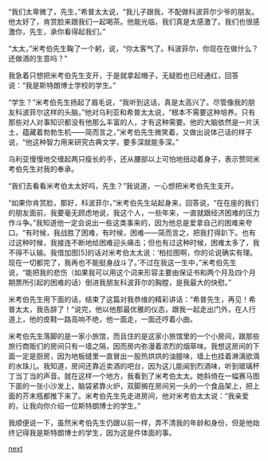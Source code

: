 
“我们太卑微了，先生，”希普太太说，“我儿子跟我，不配做科波菲尔少爷的朋友。他太好了，肯赏脸来跟我们一起喝茶。他能光临，我们真是太感激了。我们也很感激你，先生，承你看得起我们。”

“太太，”米考伯先生鞠了一个躬，说，“你太客气了。科波菲尔，你现在在做什么？还做酒的生意吗？”

我急着只想把米考伯先生支开，于是就拿起帽子，无疑脸也已经通红，回答说：“我是斯特朗博士学校的学生。”

“学生？”米考伯先生扬起了眉毛说，“我听到这话，真是太高兴了。尽管像我的朋友科波菲尔这样的头脑，”他对乌利亚和希普太太说，“根本不需要这种培养。只有那些对人对事知识都没有他那么丰富的人，才有这种需要。他的大脑依然是一片沃土，蕴藏着勃勃生机——简而言之，”米考伯先生微笑着，又做出说体己话的样子说，“他这种智力用来研究古典文学，要多深就能多深。”

乌利亚慢慢地交缠起两只瘦长的手，还从腰部以上可怕地扭动着身子，表示赞同米考伯先生对我的奉承。

“我们去看看米考伯太太好吗，先生？”我说道，一心想把米考伯先生支开。

“如果你肯赏脸，那好，科波菲尔，”米考伯先生站起身来，回答说，“在在座的我们的朋友面前，我要毫无顾虑地说，我这个人，一些年来，一直就跟经济困难的压力作斗争。”我知道他一定会说出一些这类事来的，因为他总是爱拿自己的困难来夸口。“有时候，我战胜了困难，有时候，困难——简而言之，把我打得趴下。也有过这种时候，我接连不断地给困难迎头痛击；但也有过这种时候，困难太多了，我不得不认输。我借加图[5]的话对米考伯太太说：‘柏拉图啊，你的论说确实有理。现在一切都完了，我再也不能挺身战斗了。’不过在我这一生中，”米考伯先生说，“能把我的悲伤（如果我可以用这个词来形容主要由保证书和两个月及四个月期票所引起的困难的话）倒进我朋友科波菲尔的胸膛，是我最大的快慰。”

米考伯先生用下面的话，结束了这篇对我恭维的精彩讲话：“希普先生，再见！希普太太，我告辞了！”说完，他以他那最优雅的仪态，跟我一起走出门外，在人行道上，他的皮鞋一路高响不绝，他一面走，一面还哼着小曲。

米考伯先生落脚的是一家小旅馆，而且住的是这家小旅馆里的一个小房间，跟那些旅行商贩们的房间只有一墙之隔，因而房内弥漫着浓烈的烟草味。我想这房间的下面一定是厨房，因为地板缝里一直冒出一股热烘烘的油膻味，墙上也挂着淋漓欲滴的水珠儿。我知道，房间还靠近卖酒的吧台，因为这儿能闻到烈酒味，听到玻璃杯丁当丁当的声音。就在这样一个地方，我看到了米考伯太太。她斜倚在一幅赛马图下面的一张小沙发上，脑袋紧靠火炉，双脚搁在房间另一头的一个食品架上，把上面的芥末瓶都推下来了。米考伯先生先走进房间，他对米考伯太太说：“我亲爱的，让我向你介绍一位斯特朗博士的学生。”

我顺便说一下，虽然米考伯先生仍跟以前一样，弄不清我的年龄和身份，但是他始终记得我是斯特朗博士的学生，因为这是件体面的事。

[next](page236.md)